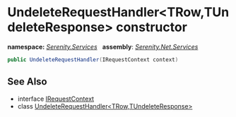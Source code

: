# UndeleteRequestHandler&lt;TRow,TUndeleteResponse&gt; constructor
**namespace:** *[Serenity.Services](../../README.md#serenity.services-namespace)*   **assembly**: *[Serenity.Net.Services](../../README.md)*

```csharp
public UndeleteRequestHandler(IRequestContext context)
```

## See Also

* interface [IRequestContext](../IRequestContext.md)
* class [UndeleteRequestHandler&lt;TRow,TUndeleteResponse&gt;](../UndeleteRequestHandler-2.md)